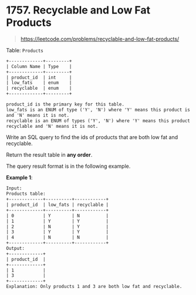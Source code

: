 # 1757. Recyclable and Low Fat Products

> <https://leetcode.com/problems/recyclable-and-low-fat-products/>

Table: `Products`

```txt
+-------------+---------+
| Column Name | Type    |
+-------------+---------+
| product_id  | int     |
| low_fats    | enum    |
| recyclable  | enum    |
+-------------+---------+

product_id is the primary key for this table.
low_fats is an ENUM of type ('Y', 'N') where 'Y' means this product is low fat
and 'N' means it is not.
recyclable is an ENUM of types ('Y', 'N') where 'Y' means this product is
recyclable and 'N' means it is not.
```

Write an SQL query to find the ids of products that are both low fat and recyclable.

Return the result table in **any order**.

The query result format is in the following example.

**Example 1**:

```txt
Input: 
Products table:
+-------------+----------+------------+
| product_id  | low_fats | recyclable |
+-------------+----------+------------+
| 0           | Y        | N          |
| 1           | Y        | Y          |
| 2           | N        | Y          |
| 3           | Y        | Y          |
| 4           | N        | N          |
+-------------+----------+------------+
Output: 
+-------------+
| product_id  |
+-------------+
| 1           |
| 3           |
+-------------+
Explanation: Only products 1 and 3 are both low fat and recyclable.
```
